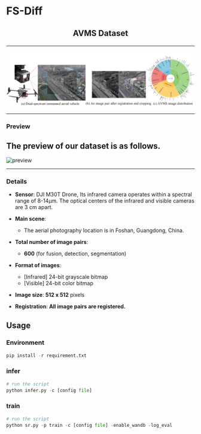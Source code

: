 # FS-Diff
<h2> <p align="center"> AVMS Dataset </p> </h2> 

---

![AVMS](assets/1.png)

---



### Preview

The preview of our dataset is as follows. 
---

![preview](assets/2.png)

---

### Details

- **Sensor**: DJI M30T Drone, Its infrared camera operates within a spectral range of 8-14µm. The optical centers of the infrared and visible cameras are 3 cm apart.


- **Main scene**:
    - The aerial photography location is in Foshan, Guangdong, China.

- **Total number of image pairs**:
    - **600** (for fusion, detection, segmentation)


- **Format of images**: 
   - [Infrared] 24-bit grayscale bitmap
   - [Visible]  24-bit color bitmap

- **Image size**: **512 x 512** pixels

- **Registration**: **All image pairs are registered.** 



## Usage
### Environment
```python
pip install -r requirement.txt
```

### infer
```python
# run the script
python infer.py -c [config file]
```
### train
```python
# run the script
python sr.py -p train -c [config file] -enable_wandb -log_eval
```

